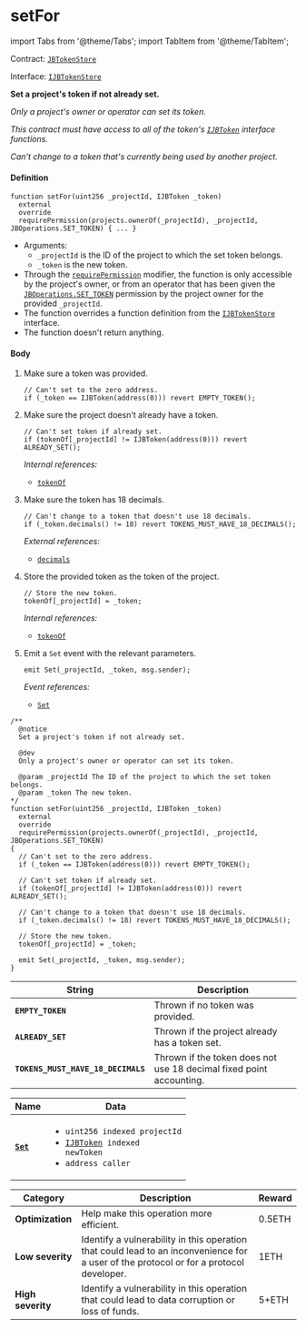 # setFor

import Tabs from '@theme/Tabs';
import TabItem from '@theme/TabItem';

Contract: [`JBTokenStore`](/dev/api/v3/contracts/jbtokenstore/README.md)​‌

Interface: [`IJBTokenStore`](/dev/api/v3/interfaces/ijbtokenstore.md)

<Tabs>
<TabItem value="Step by step" label="Step by step">

**Set a project's token if not already set.**

_Only a project's owner or operator can set its token._

_This contract must have access to all of the token's [`IJBToken`](/dev/api/v3/interfaces/ijbtoken.md) interface functions._

_Can't change to a token that's currently being used by another project._

#### Definition

```
function setFor(uint256 _projectId, IJBToken _token)
  external
  override
  requirePermission(projects.ownerOf(_projectId), _projectId, JBOperations.SET_TOKEN) { ... }
```

* Arguments:
  * `_projectId` is the ID of the project to which the set token belongs.
  * `_token` is the new token.
* Through the [`requirePermission`](/dev/api/v3/contracts/or-abstract/jboperatable/modifiers/requirepermission.md) modifier, the function is only accessible by the project's owner, or from an operator that has been given the [`JBOperations.SET_TOKEN`](/dev/api/v3/libraries/jboperations.md) permission by the project owner for the provided `_projectId`.
* The function overrides a function definition from the [`IJBTokenStore`](/dev/api/v3/interfaces/ijbtokenstore.md) interface.
* The function doesn't return anything.

#### Body

1.  Make sure a token was provided.

    ```
    // Can't set to the zero address.
    if (_token == IJBToken(address(0))) revert EMPTY_TOKEN();
    ```

2.  Make sure the project doesn't already have a token.

    ```
    // Can't set token if already set.
    if (tokenOf[_projectId] != IJBToken(address(0))) revert ALREADY_SET();
    ```

    _Internal references:_

    * [`tokenOf`](/dev/api/v3/contracts/jbtokenstore/properties/tokenof.md)

3.  Make sure the token has 18 decimals.

    ```
    // Can't change to a token that doesn't use 18 decimals.
    if (_token.decimals() != 18) revert TOKENS_MUST_HAVE_18_DECIMALS();
    ```

    _External references:_

    * [`decimals`](/dev/api/v3/interfaces/ijbtoken.md)

5.  Store the provided token as the token of the project.

    ```
    // Store the new token.
    tokenOf[_projectId] = _token;
    ```

    _Internal references:_

    * [`tokenOf`](/dev/api/v3/contracts/jbtokenstore/properties/tokenof.md)

9.  Emit a `Set` event with the relevant parameters.

    ```
    emit Set(_projectId, _token, msg.sender);
    ```

    _Event references:_

    * [`Set`](/dev/api/v3/contracts/jbtokenstore/events/set.md)

</TabItem>

<TabItem value="Code" label="Code">

```
/**
  @notice
  Set a project's token if not already set.

  @dev
  Only a project's owner or operator can set its token.

  @param _projectId The ID of the project to which the set token belongs.
  @param _token The new token. 
*/
function setFor(uint256 _projectId, IJBToken _token)
  external
  override
  requirePermission(projects.ownerOf(_projectId), _projectId, JBOperations.SET_TOKEN)
{
  // Can't set to the zero address.
  if (_token == IJBToken(address(0))) revert EMPTY_TOKEN();

  // Can't set token if already set.
  if (tokenOf[_projectId] != IJBToken(address(0))) revert ALREADY_SET();

  // Can't change to a token that doesn't use 18 decimals.
  if (_token.decimals() != 18) revert TOKENS_MUST_HAVE_18_DECIMALS();

  // Store the new token.
  tokenOf[_projectId] = _token;

  emit Set(_projectId, _token, msg.sender);
}
```

</TabItem>

<TabItem value="Errors" label="Errors">

| String                              | Description                                               |
| ----------------------------------- | --------------------------------------------------------- |
| **`EMPTY_TOKEN`**    | Thrown if no token was provided.        |
| **`ALREADY_SET`**    | Thrown if the project already has a token set.        |
| **`TOKENS_MUST_HAVE_18_DECIMALS`**    | Thrown if the token does not use 18 decimal fixed point accounting.        |

</TabItem>

<TabItem value="Events" label="Events">

| Name                                | Data                                                                                                                                                                                |
| ----------------------------------- | ----------------------------------------------------------------------------------------------------------------------------------------------------------------------------------- |
| [**`Set`**](/dev/api/v3/contracts/jbtokenstore/events/set.md)               | <ul><li><code>uint256 indexed projectId</code></li><li><code>[IJBToken](/dev/api/v3/interfaces/ijbtoken.md) indexed newToken</code></li><li><code>address caller</code></li></ul>                                                                                           |

</TabItem>

<TabItem value="Bug bounty" label="Bug bounty">

| Category          | Description                                                                                                                            | Reward |
| ----------------- | -------------------------------------------------------------------------------------------------------------------------------------- | ------ |
| **Optimization**  | Help make this operation more efficient.                                                                                               | 0.5ETH |
| **Low severity**  | Identify a vulnerability in this operation that could lead to an inconvenience for a user of the protocol or for a protocol developer. | 1ETH   |
| **High severity** | Identify a vulnerability in this operation that could lead to data corruption or loss of funds.                                        | 5+ETH  |

</TabItem>
</Tabs>
